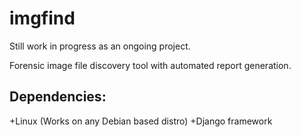 imgfind
=======
Still work in progress as an ongoing project.
 
Forensic image file discovery tool with automated report generation. 
 
Dependencies:
------
+Linux (Works on any Debian based distro)
+Django framework
